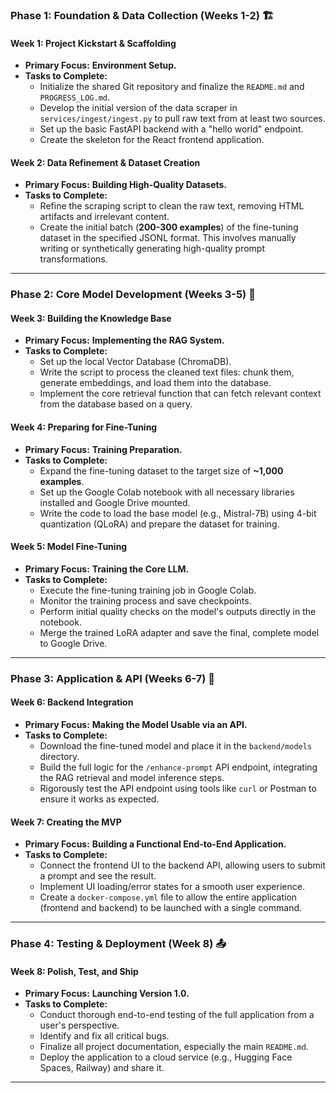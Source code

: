 ### Phase 1: Foundation & Data Collection (Weeks 1-2) 🏗️

#### **Week 1: Project Kickstart & Scaffolding**
* **Primary Focus:** **Environment Setup.**
* **Tasks to Complete:**
    * Initialize the shared Git repository and finalize the `README.md` and `PROGRESS_LOG.md`.
    * Develop the initial version of the data scraper in `services/ingest/ingest.py` to pull raw text from at least two sources.
    * Set up the basic FastAPI backend with a "hello world" endpoint.
    * Create the skeleton for the React frontend application.

#### **Week 2: Data Refinement & Dataset Creation**
* **Primary Focus:** **Building High-Quality Datasets.**
* **Tasks to Complete:**
    * Refine the scraping script to clean the raw text, removing HTML artifacts and irrelevant content.
    * Create the initial batch (**200-300 examples**) of the fine-tuning dataset in the specified JSONL format. This involves manually writing or synthetically generating high-quality prompt transformations.

---

### Phase 2: Core Model Development (Weeks 3-5) 🧠

#### **Week 3: Building the Knowledge Base**
* **Primary Focus:** **Implementing the RAG System.**
* **Tasks to Complete:**
    * Set up the local Vector Database (ChromaDB).
    * Write the script to process the cleaned text files: chunk them, generate embeddings, and load them into the database.
    * Implement the core retrieval function that can fetch relevant context from the database based on a query.

#### **Week 4: Preparing for Fine-Tuning**
* **Primary Focus:** **Training Preparation.**
* **Tasks to Complete:**
    * Expand the fine-tuning dataset to the target size of **~1,000 examples**.
    * Set up the Google Colab notebook with all necessary libraries installed and Google Drive mounted.
    * Write the code to load the base model (e.g., Mistral-7B) using 4-bit quantization (QLoRA) and prepare the dataset for training.

#### **Week 5: Model Fine-Tuning**
* **Primary Focus:** **Training the Core LLM.**
* **Tasks to Complete:**
    * Execute the fine-tuning training job in Google Colab.
    * Monitor the training process and save checkpoints.
    * Perform initial quality checks on the model's outputs directly in the notebook.
    * Merge the trained LoRA adapter and save the final, complete model to Google Drive.

---

### Phase 3: Application & API (Weeks 6-7) 🔌

#### **Week 6: Backend Integration**
* **Primary Focus:** **Making the Model Usable via an API.**
* **Tasks to Complete:**
    * Download the fine-tuned model and place it in the `backend/models` directory.
    * Build the full logic for the `/enhance-prompt` API endpoint, integrating the RAG retrieval and model inference steps.
    * Rigorously test the API endpoint using tools like `curl` or Postman to ensure it works as expected.

#### **Week 7: Creating the MVP**
* **Primary Focus:** **Building a Functional End-to-End Application.**
* **Tasks to Complete:**
    * Connect the frontend UI to the backend API, allowing users to submit a prompt and see the result.
    * Implement UI loading/error states for a smooth user experience.
    * Create a `docker-compose.yml` file to allow the entire application (frontend and backend) to be launched with a single command.

---

### Phase 4: Testing & Deployment (Week 8) 📤

#### **Week 8: Polish, Test, and Ship**
* **Primary Focus:** **Launching Version 1.0.**
* **Tasks to Complete:**
    * Conduct thorough end-to-end testing of the full application from a user's perspective.
    * Identify and fix all critical bugs.
    * Finalize all project documentation, especially the main `README.md`.
    * Deploy the application to a cloud service (e.g., Hugging Face Spaces, Railway) and share it.

---

